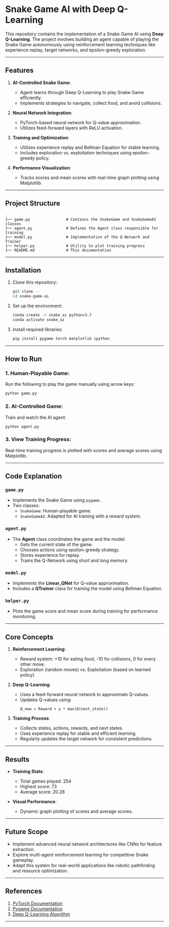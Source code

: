 # Snake Game AI with Deep Q-Learning

This repository contains the implementation of a Snake Game AI using **Deep Q-Learning**. The project involves building an agent capable of playing the Snake Game autonomously using reinforcement learning techniques like experience replay, target networks, and epsilon-greedy exploration.

---

## Features

1. **AI-Controlled Snake Game**:
   - Agent learns through Deep Q-Learning to play Snake Game efficiently.
   - Implements strategies to navigate, collect food, and avoid collisions.
   
2. **Neural Network Integration**:
   - PyTorch-based neural network for Q-value approximation.
   - Utilizes feed-forward layers with ReLU activation.

3. **Training and Optimization**:
   - Utilizes experience replay and Bellman Equation for stable learning.
   - Includes exploration vs. exploitation techniques using epsilon-greedy policy.

4. **Performance Visualization**:
   - Tracks scores and mean scores with real-time graph plotting using Matplotlib.

---

## Project Structure

```
.
├── game.py                # Contains the SnakeGame and SnakeGameAI classes
├── agent.py               # Defines the Agent class responsible for training
├── model.py               # Implementation of the Q-Network and Trainer
├── helper.py              # Utility to plot training progress
├── README.md              # This documentation
```

---

## Installation

1. Clone this repository:
   ```bash
   git clone --
   cd snake-game-ai
   ```

2. Set up the environment:
   ```bash
   conda create -n snake_ai python=3.7
   conda activate snake_ai
   ```

3. Install required libraries:
   ```bash
   pip install pygame torch matplotlib ipython
   ```

---

## How to Run

### 1. Human-Playable Game:
Run the following to play the game manually using arrow keys:
```bash
python game.py
```

### 2. AI-Controlled Game:
Train and watch the AI agent:
```bash
python agent.py
```

### 3. View Training Progress:
Real-time training progress is plotted with scores and average scores using Matplotlib.

---

## Code Explanation

### `game.py`
- Implements the Snake Game using `pygame`.
- Two classes:
  - `SnakeGame`: Human-playable game.
  - `SnakeGameAI`: Adapted for AI training with a reward system.

### `agent.py`
- The **Agent** class coordinates the game and the model:
  - Gets the current state of the game.
  - Chooses actions using epsilon-greedy strategy.
  - Stores experience for replay.
  - Trains the Q-Network using short and long memory.

### `model.py`
- Implements the **Linear_QNet** for Q-value approximation.
- Includes a **QTrainer** class for training the model using Bellman Equation.

### `helper.py`
- Plots the game score and mean score during training for performance monitoring.

---

## Core Concepts

1. **Reinforcement Learning**:
   - Reward system: +10 for eating food, -10 for collisions, 0 for every other move.
   - Exploration (random moves) vs. Exploitation (based on learned policy).

2. **Deep Q-Learning**:
   - Uses a feed-forward neural network to approximate Q-values.
   - Updates Q-values using:
     ```
     Q_new = Reward + γ * max(Q(next_state))
     ```

3. **Training Process**:
   - Collects states, actions, rewards, and next states.
   - Uses experience replay for stable and efficient learning.
   - Regularly updates the target network for consistent predictions.

---

## Results

- **Training Stats**:
  - Total games played: 254
  - Highest score: 73
  - Average score: 20.28

- **Visual Performance**:
  - Dynamic graph plotting of scores and average scores.

---

## Future Scope

- Implement advanced neural network architectures like CNNs for feature extraction.
- Explore multi-agent reinforcement learning for competitive Snake gameplay.
- Adapt this system for real-world applications like robotic pathfinding and resource optimization.

---

## References

1. [PyTorch Documentation](https://pytorch.org/docs/stable/index.html)
2. [Pygame Documentation](https://www.pygame.org/docs/)
3. [Deep Q-Learning Algorithm](https://huggingface.co/learn/deep-rl-course/en/unit3/deep-q-algorithm)

---


